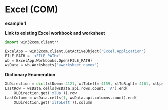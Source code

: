 # Excel (COM)

**example 1**

**Link to existing Excel workbook and worksheet**
``` python
import win32com.client**

ExcelApp = win32com.client.GetActiveObject('Excel.Application')
FILE_PATH = '<FILE PATH>'
wb = ExcelApp.Workbooks.Open(FILE_PATH)
wsData = wb.Worksheets('<worksheet name>')
```

**Dictionary Enumeration**
``` python
XLDirection = dict(xlDown=-4121, xlToLeft=-4159, xlToRight=-4161, xlUp=-4162)
LastRow = wsData.cells(wsData.api.rows.count, 'A').end(
    XLDirection.get('xlUp')).row
LastColumn = wsData.cells(1, wsData.api.columns.count).end(
    XLDirection.get('xlToLeft')).column
```
